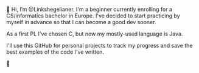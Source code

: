 👋 Hi, I’m @Linkshegelianer. I'm a beginner currently enrolling for a CS/informatics bachelor in Europe. I've decided to start practicing by myself in advance so that I can become a good dev sooner.    

As a first PL I've chosen C, but now my mostly-used language is Java. 

I'll use this GitHub for personal projects to track my progress and save the best examples of the code I've written. 


🦁

